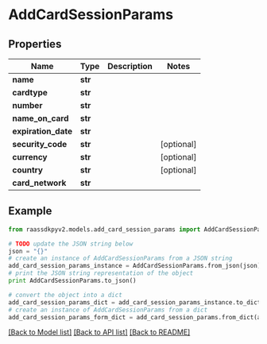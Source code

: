 # AddCardSessionParams


## Properties
Name | Type | Description | Notes
------------ | ------------- | ------------- | -------------
**name** | **str** |  | 
**cardtype** | **str** |  | 
**number** | **str** |  | 
**name_on_card** | **str** |  | 
**expiration_date** | **str** |  | 
**security_code** | **str** |  | [optional] 
**currency** | **str** |  | [optional] 
**country** | **str** |  | [optional] 
**card_network** | **str** |  | 

## Example

```python
from raassdkpyv2.models.add_card_session_params import AddCardSessionParams

# TODO update the JSON string below
json = "{}"
# create an instance of AddCardSessionParams from a JSON string
add_card_session_params_instance = AddCardSessionParams.from_json(json)
# print the JSON string representation of the object
print AddCardSessionParams.to_json()

# convert the object into a dict
add_card_session_params_dict = add_card_session_params_instance.to_dict()
# create an instance of AddCardSessionParams from a dict
add_card_session_params_form_dict = add_card_session_params.from_dict(add_card_session_params_dict)
```
[[Back to Model list]](../README.md#documentation-for-models) [[Back to API list]](../README.md#documentation-for-api-endpoints) [[Back to README]](../README.md)


